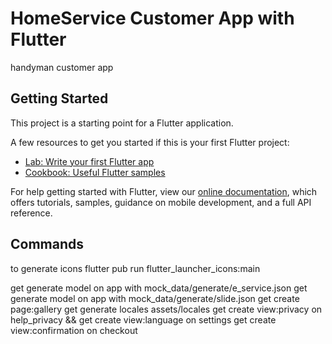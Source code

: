 # HomeService Customer App with Flutter

handyman customer app

## Getting Started

This project is a starting point for a Flutter application.

A few resources to get you started if this is your first Flutter project:

- [Lab: Write your first Flutter app](https://flutter.dev/docs/get-started/codelab)
- [Cookbook: Useful Flutter samples](https://flutter.dev/docs/cookbook)

For help getting started with Flutter, view our
[online documentation](https://flutter.dev/docs), which offers tutorials,
samples, guidance on mobile development, and a full API reference.

## Commands

to generate icons flutter pub run flutter_launcher_icons:main

get generate model on app with mock_data/generate/e_service.json get generate model on app with mock_data/generate/slide.json get create page:gallery get generate locales
assets/locales get create view:privacy on help_privacy && get create view:language on settings get create view:confirmation on checkout

